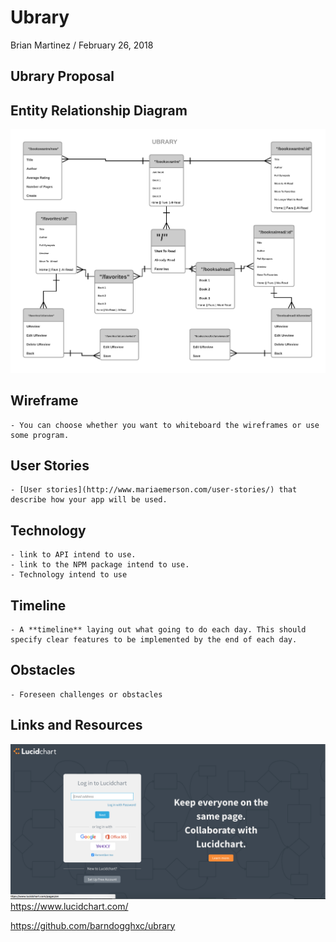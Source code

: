 # Ubrary

Brian Martinez / February 26, 2018 

## Ubrary Proposal  

## Entity Relationship Diagram

![imagename](./assets/Ubrary.png)

## Wireframe 
    - You can choose whether you want to whiteboard the wireframes or use some program.

## User Stories  
    - [User stories](http://www.mariaemerson.com/user-stories/) that describe how your app will be used.

## Technology
	- link to API intend to use.
    - link to the NPM package intend to use.
    - Technology intend to use

## Timeline
    - A **timeline** laying out what going to do each day. This should specify clear features to be implemented by the end of each day.

## Obstacles
	- Foreseen challenges or obstacles

## Links and Resources   
![imagename](./assets/lucidchart.png)
https://www.lucidchart.com/

https://github.com/barndogghxc/ubrary
